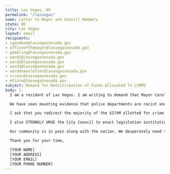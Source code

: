```yaml
---
title: Las Vegas, NV
permalink: "/lasvegas"
name: Letter to Mayor and Council Members
state: NV
city: Las Vegas
layout: email
recipients:
- cgoodman@lasvegasnevada.gov
- officeofthemayor@lasvegasnevada.gov
- gameling@lasvegasnevada.gov
- ward1@lasvegasnevada.gov
- ward2@lasvegasnevada.gov
- ward3@lasvegasnevada.gov
- ward4newsletter@lasvegasnevada.gov
- ccrear@lasvegasnevada.gov
- mfiore@lasvegasnevada.gov
subject: Demand for Redistribution of Funds Allocated To LVMPD
body: |-
  I am a resident of Las Vegas. I am writing to demand that Mayor Carolyn Goodman and City Council to do everything in their power to adopt a budget that prioritizes our community well being and redirects funding away from the police in the next budget evaluation period.

  We have seen mounting evidence that police departments are racist and ineffective institutions that put citizens at risk of injury and death, yet the police budget accounts for 13% of our general fund.

  I ask that you redirect the majority of the $174M allotted for crime prevention towards community programs that provide citizens with basic human needs like affordable healthcare and housing. With nearly 35% of our residents currently unemployed, we need funding to address the needs of people hurting from the effects of COVID 19, people experiencing homelessness, and the marginalized communities in our city.

  I also STRONGLY URGE the City Council to enact legislation instituting a community elected Civilian Police Accountability Council with the following powers; ability to review and change disciplinary actions, review all violent interactions, and impose discipline including firing.

  Our community is in pain along with the nation. We desperately need to change what our community prioritizes.

  Thank you for your time,

  [YOUR NAME]
  [YOUR ADDRESS]
  [YOUR EMAIL]
  [YOUR PHONE NUMBER]
---
```


